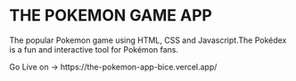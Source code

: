 <h1>THE POKEMON GAME APP</h1>
 
 <p>The popular  Pokemon game using HTML, CSS and Javascript.The Pokédex is a fun and interactive tool for Pokémon fans.</p>
 Go Live on -> https://the-pokemon-app-bice.vercel.app/

